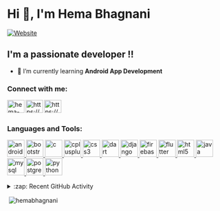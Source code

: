 <h1 align="left">Hi 👋, I'm Hema Bhagnani</h1>

[<img alt="Website" src="https://img.shields.io/website?color=blue&down_message=go&label=Portfolio&style=for-the-badge&up_message=go&url=https%3A%2F%2Fhemabhagnani.pythonanywhere.com">](https://hemabhagnani.pythonanywhere.com/)

## I'm a passionate developer !!
- 🌱 I’m currently learning **Android App Development**
<p align="left">
<h3 align="left">Connect with me:</h3>
<a href="https://linkedin.com/in/hema-bhagnani-607090189" target="blank"><img align="left" src="https://cdn.jsdelivr.net/npm/simple-icons@3.0.1/icons/linkedin.svg" alt="hema-bhagnani-607090189" height="30" width="40" /></a>
<a href="https://fb.com/https://www.facebook.com/hema.bhagnani/" target="blank"><img align="left" src="https://cdn.jsdelivr.net/npm/simple-icons@3.0.1/icons/facebook.svg" alt="https://www.facebook.com/hema.bhagnani/" height="30" width="40" /></a>
<a href="https://www.hackerrank.com/https://www.hackerrank.com/hemabhagnani" target="blank"><img align="left" src="https://cdn.jsdelivr.net/npm/simple-icons@3.0.1/icons/hackerrank.svg" alt="https://www.hackerrank.com/hemabhagnani" height="30" width="40" /></a><br><br>
</p>

<h3 align="left">Languages and Tools:</h3>
<p align="left"> <a href="https://developer.android.com" target="_blank"> <img src="https://devicons.github.io/devicon/devicon.git/icons/android/android-original-wordmark.svg" alt="android" width="40" height="40"/> </a> <a href="https://getbootstrap.com" target="_blank"> <img src="https://devicons.github.io/devicon/devicon.git/icons/bootstrap/bootstrap-plain.svg" alt="bootstrap" width="40" height="40"/> </a> <a href="https://www.cprogramming.com/" target="_blank"> <img src="https://devicons.github.io/devicon/devicon.git/icons/c/c-original.svg" alt="c" width="40" height="40"/> </a> <a href="https://www.w3schools.com/cpp/" target="_blank"> <img src="https://devicons.github.io/devicon/devicon.git/icons/cplusplus/cplusplus-original.svg" alt="cplusplus" width="40" height="40"/> </a> <a href="https://www.w3schools.com/css/" target="_blank"> <img src="https://devicons.github.io/devicon/devicon.git/icons/css3/css3-original-wordmark.svg" alt="css3" width="40" height="40"/> </a> <a href="https://dart.dev" target="_blank"> <img src="https://www.vectorlogo.zone/logos/dartlang/dartlang-icon.svg" alt="dart" width="40" height="40"/> </a> <a href="https://www.djangoproject.com/" target="_blank"> <img src="https://devicons.github.io/devicon/devicon.git/icons/django/django-original.svg" alt="django" width="40" height="40"/> </a> <a href="https://firebase.google.com/" target="_blank"> <img src="https://www.vectorlogo.zone/logos/firebase/firebase-icon.svg" alt="firebase" width="40" height="40"/> </a> <a href="https://flutter.dev" target="_blank"> <img src="https://www.vectorlogo.zone/logos/flutterio/flutterio-icon.svg" alt="flutter" width="40" height="40"/> </a> <a href="https://www.w3.org/html/" target="_blank"> <img src="https://devicons.github.io/devicon/devicon.git/icons/html5/html5-original-wordmark.svg" alt="html5" width="40" height="40"/> </a> <a href="https://www.java.com" target="_blank"> <img src="https://devicons.github.io/devicon/devicon.git/icons/java/java-original-wordmark.svg" alt="java" width="40" height="40"/> </a> <a href="https://www.mysql.com/" target="_blank"> <img src="https://devicons.github.io/devicon/devicon.git/icons/mysql/mysql-original-wordmark.svg" alt="mysql" width="40" height="40"/> </a> <a href="https://www.postgresql.org" target="_blank"> <img src="https://devicons.github.io/devicon/devicon.git/icons/postgresql/postgresql-original-wordmark.svg" alt="postgresql" width="40" height="40"/> </a> <a href="https://www.python.org" target="_blank"> <img src="https://devicons.github.io/devicon/devicon.git/icons/python/python-original.svg" alt="python" width="40" height="40"/> </a> </p>

<details>
  <summary>:zap: Recent GitHub Activity</summary>

<!--START_SECTION:activity-->
1. 🎉 Merged PR [#48](https://github.com/amitsaini4556/DateYourEve/pull/48) in [amitsaini4556/DateYourEve](https://github.com/amitsaini4556/DateYourEve)
2. ❗️ Closed issue [#47](https://github.com/amitsaini4556/DateYourEve/issues/47) in [amitsaini4556/DateYourEve](https://github.com/amitsaini4556/DateYourEve)
3. 💪 Opened PR [#48](https://github.com/amitsaini4556/DateYourEve/pull/48) in [amitsaini4556/DateYourEve](https://github.com/amitsaini4556/DateYourEve)
4. ❗️ Opened issue [#47](https://github.com/amitsaini4556/DateYourEve/issues/47) in [amitsaini4556/DateYourEve](https://github.com/amitsaini4556/DateYourEve)
5. 🎉 Merged PR [#46](https://github.com/amitsaini4556/DateYourEve/pull/46) in [amitsaini4556/DateYourEve](https://github.com/amitsaini4556/DateYourEve)
<!--END_SECTION:activity-->

</details>

<p>&nbsp;<img align="center" src="https://github-readme-stats.vercel.app/api?username=hemabhagnani&show_icons=true" alt="hemabhagnani" /></p>






